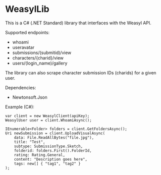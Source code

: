 # WeasylLib

This is a C# (.NET Standard) library that interfaces with the Weasyl API.

Supported endpoints:

* whoami
* useravatar
* submissions/(submitid)/view
* characters/{charid}/view
* users/(login_name)/gallery

The library can also scrape character submission IDs (charids) for a given user.

Dependencies:
* Newtonsoft.Json

Example (C#):

	var client = new WeasylClient(apiKey);
	WeasylUser user = client.WhoamiAsync();

	IEnumerable<Folder> folders = client.GetFoldersAsync();
	Uri newSubmission = client.UploadVisualAsync(
		data: File.ReadAllBytes("file.jpg"),
		title: "Test",
		subtype: SubmissionType.Sketch,
		folderid: folders.First().FolderId,
		rating: Rating.General,
		content: "Description goes here",
		tags: new[] { "tag1", "tag2" }
	);